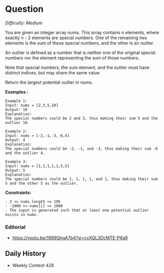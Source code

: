# Question 

_Difficulty: Medium_

You are given an integer array nums. This array contains n elements, where exactly n - 2 elements are special numbers. One of the remaining two elements is the sum of these special numbers, and the other is an outlier.

An outlier is defined as a number that is neither one of the original special numbers nor the element representing the sum of those numbers.

Note that special numbers, the sum element, and the outlier must have distinct indices, but may share the same value.

Return the largest potential outlier in nums.

**Examples :**
```
Example 1:
Input: nums = [2,3,5,10]
Output: 10
Explanation:
The special numbers could be 2 and 3, thus making their sum 5 and the outlier 10.

Example 2:
Input: nums = [-2,-1,-3,-6,4]
Output: 4
Explanation:
The special numbers could be -2, -1, and -3, thus making their sum -6 and the outlier 4.

Example 3:
Input: nums = [1,1,1,1,1,5,5]
Output: 5
Explanation:
The special numbers could be 1, 1, 1, 1, and 1, thus making their sum 5 and the other 5 as the outlier.
```

**Constraints:**
```
- 3 <= nums.length <= 105
- -1000 <= nums[i] <= 1000
- The input is generated such that at least one potential outlier exists in nums.
```

### Editorial
- https://youtu.be/1989QhgA7b4?si=cyXQL3DcMTE-P6a9

## Daily History
- Weekly Contest 426